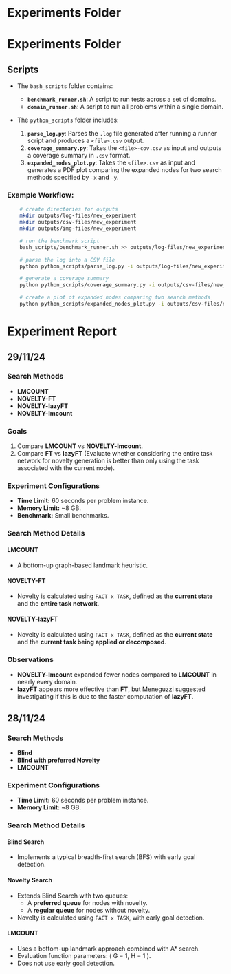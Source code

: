 # Experiments Folder

# Experiments Folder

## Scripts

- The `bash_scripts` folder contains:
  - **`benchmark_runner.sh`**: A script to run tests across a set of domains.
  - **`domain_runner.sh`**: A script to run all problems within a single domain.

- The `python_scripts` folder includes:
  1. **`parse_log.py`**: Parses the `.log` file generated after running a runner script and produces a `<file>.csv` output.
  2. **`coverage_summary.py`**: Takes the `<file>-cov.csv` as input and outputs a coverage summary in `.csv` format.
  3. **`expanded_nodes_plot.py`**: Takes the `<file>.csv` as input and generates a PDF plot comparing the expanded nodes for two search methods specified by `-x` and `-y`.

### Example Workflow:
```bash
    # create directories for outputs
    mkdir outputs/log-files/new_experiment
    mkdir outputs/csv-files/new_experiment
    mkdir outputs/img-files/new_experiment

    # run the benchmark script
    bash_scripts/benchmark_runner.sh >> outputs/log-files/new_experiment/<file_name>.log

    # parse the log into a CSV file
    python python_scripts/parse_log.py -i outputs/log-files/new_experiment/<file_name>.log -o outputs/csv-files/new_experiment/<file_name>.csv

    # generate a coverage summary
    python python_scripts/coverage_summary.py -i outputs/csv-files/new_experiment/<file_name>.csv -o outputs/csv-files/new_experiment/<file_name>-cov.csv

    # create a plot of expanded nodes comparing two search methods
    python python_scripts/expanded_nodes_plot.py -i outputs/csv-files/new_experiment/<file_name>.csv -o outputs/img-files/new_experiment/<file_name>-<e1>-<e2>.pdf -x <search_method_1> -y <search_method_2>
```

# Experiment Report

## 29/11/24
### Search Methods
- **LMCOUNT**
- **NOVELTY-FT**
- **NOVELTY-lazyFT**
- **NOVELTY-lmcount**

### Goals
1. Compare **LMCOUNT** vs **NOVELTY-lmcount**.
2. Compare **FT** vs **lazyFT** (Evaluate whether considering the entire task network for novelty generation is better than only using the task associated with the current node).

### Experiment Configurations
- **Time Limit:** 60 seconds per problem instance.
- **Memory Limit:** ~8 GB.
- **Benchmark:** Small benchmarks.

### Search Method Details
#### **LMCOUNT**
- A bottom-up graph-based landmark heuristic.

#### **NOVELTY-FT**
- Novelty is calculated using `FACT x TASK`, defined as the **current state** and the **entire task network**.

#### **NOVELTY-lazyFT**
- Novelty is calculated using `FACT x TASK`, defined as the **current state** and the **current task being applied or decomposed**.

### Observations
- **NOVELTY-lmcount** expanded fewer nodes compared to **LMCOUNT** in nearly every domain.
- **lazyFT** appears more effective than **FT**, but Meneguzzi suggested investigating if this is due to the faster computation of **lazyFT**.

## 28/11/24
### Search Methods
- **Blind**
- **Blind  with preferred Novelty**
- **LMCOUNT**

### Experiment Configurations
- **Time Limit:** 60 seconds per problem instance.
- **Memory Limit:** ~8 GB.

### Search Method Details
#### **Blind Search**
- Implements a typical breadth-first search (BFS) with early goal detection.

#### **Novelty Search**
- Extends Blind Search with two queues:
  - A **preferred queue** for nodes with novelty.
  - A **regular queue** for nodes without novelty.
- Novelty is calculated using `FACT x TASK`, with early goal detection.

#### **LMCOUNT**
- Uses a bottom-up landmark approach combined with A* search.
- Evaluation function parameters: \( G = 1, H = 1 \).
- Does not use early goal detection.
